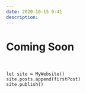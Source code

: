 ```yaml
---
date: 2020-10-15 9:41
description:
---
```

# Coming Soon
<br/>

```
let site = MyWebsite()
site.posts.append(firstPost)
site.publish()
```
